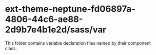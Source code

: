 # ext-theme-neptune-fd06897a-4806-44c6-ae88-2d9b7e4b1e2d/sass/var

This folder contains variable declaration files named by their component class.
